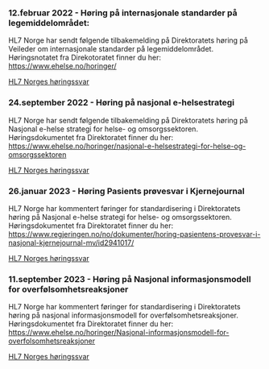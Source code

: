 ### 12.februar 2022 - Høring på internasjonale standarder på legemiddelområdet: ###
HL7 Norge har sendt følgende tilbakemelding på Direktoratets høring på Veileder om internasjonale standarder på legemiddelområdet.
Høringsnotatet fra Direkotoratet finner du her: https://www.ehelse.no/horinger/

[HL7 Norges høringssvar](https://github.com/HL7Norway/best-practice/files/8227506/Innspill.veileder.legemidler.-.langversjon.FHIR_1.pdf)


### 24.september 2022 - Høring på nasjonal e-helsestrategi ###
HL7 Norge har sendt følgende tilbakemelding på Direktoratets høring på Nasjonal e-helse strategi for helse- og omsorgssektoren.
Høringsdokumentet fra Direktoratet finner du her: https://www.ehelse.no/horinger/nasjonal-e-helsestrategi-for-helse-og-omsorgssektoren

[HL7 Norges høringssvar](https://github.com/HL7Norway/best-practice/blob/master/docs/horingsvar/HL7Norge_svar_ehelsestrategi.pdf)

### 26.januar 2023 - Høring Pasients prøvesvar i Kjernejournal ###
HL7 Norge har kommentert føringer for standardisering i  Direktoratets høring på Nasjonal e-helse strategi for helse- og omsorgssektoren.
Høringsdokumentet fra Direktoratet finner du her: https://www.regjeringen.no/no/dokumenter/horing-pasientens-provesvar-i-nasjonal-kjernejournal-mv/id2941017/

[HL7 Norges høringssvar](https://github.com/HL7Norway/best-practice/blob/master/docs/horingsvar/HL7%20Norge%20h%C3%B8ringssvar%20pr%C3%B8vesvar%20i%20kjernejournal.pdf)

### 11.september 2023 - Høring på Nasjonal informasjonsmodell for overfølsomhetsreaksjoner ###
HL7 Norge har kommentert føringer for standardisering i  Direktoratets høring på nasjonal informasjonsmodell for overfølsomhetsreaksjoner.
Høringsdokumentet fra Direktoratet finner du her:
https://www.ehelse.no/horinger/Nasjonal-informasjonsmodell-for-overfolsomhetsreaksjoner

[HL7 Norges høringssvar](https://github.com/HL7Norway/best-practice/blob/master/docs/horingsvar/HL7N-overfolsomhetsreaksjoner)
